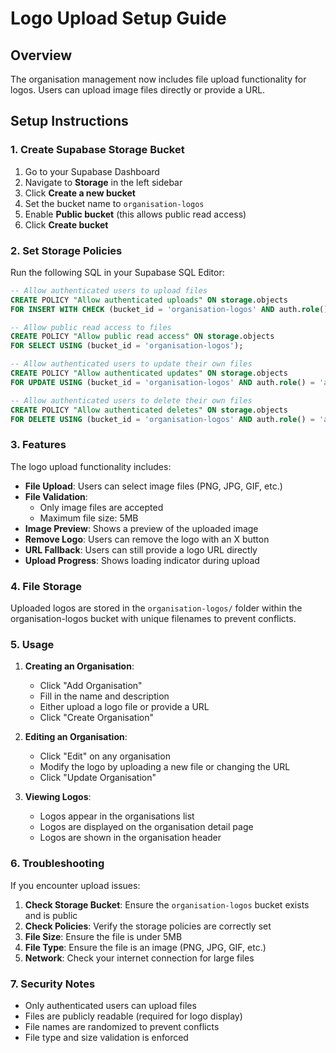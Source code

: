 # Logo Upload Setup Guide

## Overview
The organisation management now includes file upload functionality for logos. Users can upload image files directly or provide a URL.

## Setup Instructions

### 1. Create Supabase Storage Bucket

1. Go to your Supabase Dashboard
2. Navigate to **Storage** in the left sidebar
3. Click **Create a new bucket**
4. Set the bucket name to `organisation-logos`
5. Enable **Public bucket** (this allows public read access)
6. Click **Create bucket**

### 2. Set Storage Policies

Run the following SQL in your Supabase SQL Editor:

```sql
-- Allow authenticated users to upload files
CREATE POLICY "Allow authenticated uploads" ON storage.objects
FOR INSERT WITH CHECK (bucket_id = 'organisation-logos' AND auth.role() = 'authenticated');

-- Allow public read access to files
CREATE POLICY "Allow public read access" ON storage.objects
FOR SELECT USING (bucket_id = 'organisation-logos');

-- Allow authenticated users to update their own files
CREATE POLICY "Allow authenticated updates" ON storage.objects
FOR UPDATE USING (bucket_id = 'organisation-logos' AND auth.role() = 'authenticated');

-- Allow authenticated users to delete their own files
CREATE POLICY "Allow authenticated deletes" ON storage.objects
FOR DELETE USING (bucket_id = 'organisation-logos' AND auth.role() = 'authenticated');
```

### 3. Features

The logo upload functionality includes:

- **File Upload**: Users can select image files (PNG, JPG, GIF, etc.)
- **File Validation**: 
  - Only image files are accepted
  - Maximum file size: 5MB
- **Image Preview**: Shows a preview of the uploaded image
- **Remove Logo**: Users can remove the logo with an X button
- **URL Fallback**: Users can still provide a logo URL directly
- **Upload Progress**: Shows loading indicator during upload

### 4. File Storage

Uploaded logos are stored in the `organisation-logos/` folder within the organisation-logos bucket with unique filenames to prevent conflicts.

### 5. Usage

1. **Creating an Organisation**: 
   - Click "Add Organisation"
   - Fill in the name and description
   - Either upload a logo file or provide a URL
   - Click "Create Organisation"

2. **Editing an Organisation**:
   - Click "Edit" on any organisation
   - Modify the logo by uploading a new file or changing the URL
   - Click "Update Organisation"

3. **Viewing Logos**:
   - Logos appear in the organisations list
   - Logos are displayed on the organisation detail page
   - Logos are shown in the organisation header

### 6. Troubleshooting

If you encounter upload issues:

1. **Check Storage Bucket**: Ensure the `organisation-logos` bucket exists and is public
2. **Check Policies**: Verify the storage policies are correctly set
3. **File Size**: Ensure the file is under 5MB
4. **File Type**: Ensure the file is an image (PNG, JPG, GIF, etc.)
5. **Network**: Check your internet connection for large files

### 7. Security Notes

- Only authenticated users can upload files
- Files are publicly readable (required for logo display)
- File names are randomized to prevent conflicts
- File type and size validation is enforced 